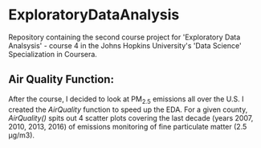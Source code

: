 # ExploratoryDataAnalysis

Repository containing the second course project for 'Exploratory Data Analsysis' - course 4 in the Johns Hopkins University's 'Data Science' Specialization in Coursera. 


## Air Quality Function:

After the course, I decided to look at PM<sub>2.5</sub> emissions all over the U.S. I created the *AirQuality* function to speed up the EDA. For a given county, *AirQuality()* spits out 4 scatter plots covering the last decade (years 2007, 2010, 2013, 2016) of emissions monitoring of fine particulate matter (2.5 µg/m3).




